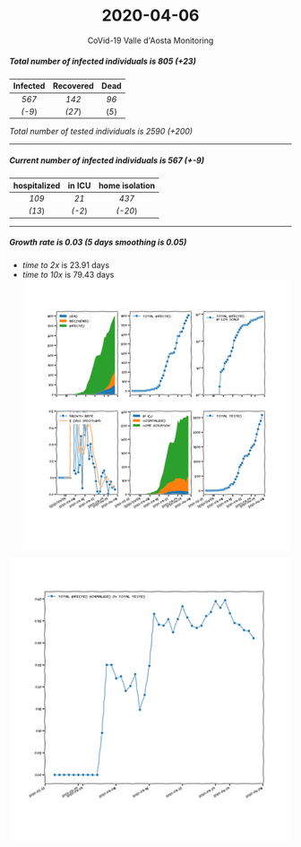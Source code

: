 <div align='center'>

# 2020-04-06
CoVid-19 Valle d'Aosta Monitoring
</div>

##### Total number of infected individuals is 805 (+23)
Infected | Recovered | Dead
:---: | :---: | :---:
*567* | *142* | *96*
*(-9*) | *(27*) | (*5*)

*Total number of tested individuals is 2590 (+200)*
***
##### Current number of infected individuals is 567 (+-9)
hospitalized | in ICU | home isolation
:---: | :---: | :---:
*109* |*21* |*437*
*(13*) |*(-2*) |*(-20*)
***
##### Growth rate is 0.03 (5 days smoothing is 0.05)
- *time to 2x* is 23.91 days
- *time to 10x* is 79.43 days
![stats][stats]

![infected_normalized][infected_normalized]

[stats]: stats_Valled'Aosta.png
[infected_normalized]: infected_normalized_Valled'Aosta.png
